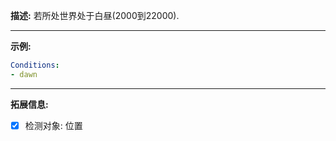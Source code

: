 **描述:** 若所处世界处于白昼(2000到22000).

---

**示例:**

```yaml
Conditions:
- dawn
```

---

**拓展信息:**

- [x] 检测对象: 位置